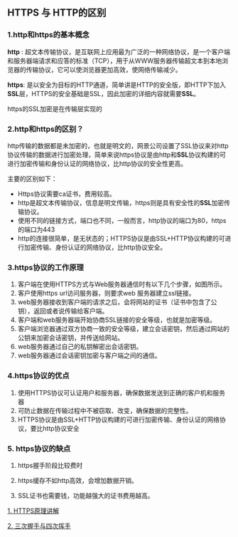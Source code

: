 ## HTTPS 与 HTTP的区别

### 1.http和https的基本概念

**http** : 超文本传输协议，是互联网上应用最为广泛的一种网络协议，是一个客户端和服务器端请求和应答的标准（TCP），用于从WWW服务器传输超文本到本地浏览器的传输协议，它可以使浏览器更加高效，使网络传输减少。

**https**: 是以安全为目标的HTTP通道，简单讲是HTTP的安全版，即HTTP下加入**SSL**层，HTTPS的安全基础是SSL，因此加密的详细内容就需要**SSL**。

https的SSL加密是在传输层实现的

### 2.http和https的区别？

http传输的数据都是未加密的，也就是明文的，网景公司设置了SSL协议来对http协议传输的数据进行加密处理，简单来说https协议是由http和**SSL**协议构建的可进行加密传输和身份认证的网络协议，比http协议的安全性更高。

主要的区别如下：

* Https协议需要ca证书，费用较高。
* http是超文本传输协议，信息是明文传输，https则是具有安全性的**SSL**加密传输协议。
* 使用不同的链接方式，端口也不同，一般而言，http协议的端口为80，https的端口为443
* http的连接很简单，是无状态的；HTTPS协议是由SSL+HTTP协议构建的可进行加密传输、身份认证的网络协议，比http协议安全。

### 3.https协议的工作原理

1. 客户端在使用HTTPS方式与Web服务器通信时有以下几个步骤，如图所示。
2. 客户使用https url访问服务器，则要求web 服务器建立ssl链接。
3. web服务器接收到客户端的请求之后，会将网站的证书（证书中包含了公钥），返回或者说传输给客户端。
4. 客户端和web服务器端开始协商SSL链接的安全等级，也就是加密等级。
5. 客户端浏览器通过双方协商一致的安全等级，建立会话密钥，然后通过网站的公钥来加密会话密钥，并传送给网站。
6. web服务器通过自己的私钥解密出会话密钥。
7. web服务器通过会话密钥加密与客户端之间的通信。

### 4.https协议的优点

1. 使用HTTPS协议可认证用户和服务器，确保数据发送到正确的客户机和服务器
2. 可防止数据在传输过程中不被窃取、改变，确保数据的完整性。
3. HTTPS协议是由SSL+HTTP协议构建的可进行加密传输、身份认证的网络协议，要比http协议安全

### 5. https协议的缺点

1. https握手阶段比较费时

2. https缓存不如http高效，会增加数据开销。

3. SSL证书也需要钱，功能越强大的证书费用越高。

   

[1. HTTPS原理讲解](https://zhuanlan.zhihu.com/p/27395037)

[2. 三次握手与四次挥手](https://juejin.im/post/5ccd0dfc6fb9a0324a08bb73)